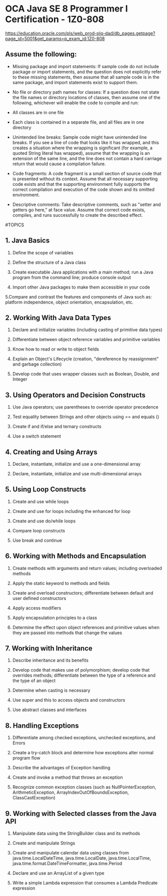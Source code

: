 # OCA Java SE 8 Programmer I Certification - 1Z0-808

https://education.oracle.com/pls/web_prod-plq-dad/db_pages.getpage?page_id=5001&get_params=p_exam_id:1Z0-808


## Assume the following:

* Missing package and import statements: If sample code do not include package or import statements, and the question does not explicitly refer to these missing statements, then assume that all sample code is in the same package, and import statements exist to support them.

* No file or directory path names for classes: If a question does not state the file names or directory locations of classes, then assume one of the following, whichever will enable the code to compile and run:

* All classes are in one file

* Each class is contained in a separate file, and all files are in one directory

* Unintended line breaks: Sample code might have unintended line breaks. If you see a line of code that looks like it has wrapped, and this creates a situation where the wrapping is significant (for example, a quoted String literal has wrapped), assume that the wrapping is an extension of the same line, and the line does not contain a hard carriage return that would cause a compilation failure.

* Code fragments: A code fragment is a small section of source code that is presented without its context. Assume that all necessary supporting code exists and that the supporting environment fully supports the correct compilation and execution of the code shown and its omitted environment.

* Descriptive comments: Take descriptive comments, such as "setter and getters go here," at face value. Assume that correct code exists, compiles, and runs successfully to create the described effect.


#TOPICS

## 1. Java Basics 

1. Define the scope of variables
 
2. Define the structure of a Java class

3. Create executable Java applications with a main method; run a Java program from the command line; produce console output

4. Import other Java packages to make them accessible in your code

5.Compare and contrast the features and components of Java such as: platform independence, object orientation, encapsulation, etc.

## 2. Working With Java Data Types 

1. Declare and initialize variables (including casting of primitive data types)

2. Differentiate between object reference variables and primitive variables

3. Know how to read or write to object fields

4. Explain an Object's Lifecycle (creation, "dereference by reassignment" and garbage collection)

5. Develop code that uses wrapper classes such as Boolean, Double, and Integer  

## 3. Using Operators and Decision Constructs 

1. Use Java operators; use parentheses to override operator precedence

2. Test equality between Strings and other objects using == and equals ()

3. Create if and if/else and ternary constructs 

4. Use a switch statement 

## 4. Creating and Using Arrays 

1. Declare, instantiate, initialize and use a one-dimensional array

2. Declare, instantiate, initialize and use multi-dimensional arrays

## 5. Using Loop Constructs 

1. Create and use while loops

2. Create and use for loops including the enhanced for loop

3. Create and use do/while loops

4. Compare loop constructs

5. Use break and continue  

## 6. Working with Methods and Encapsulation 

1. Create methods with arguments and return values; including overloaded methods

2. Apply the static keyword to methods and fields  

3. Create and overload constructors; differentiate between default and user defined constructors

4. Apply access modifiers

5. Apply encapsulation principles to a class

6. Determine the effect upon object references and primitive values when they are passed  into methods that change the values

## 7. Working with Inheritance 

1. Describe inheritance and its benefits

2. Develop code that makes use of polymorphism; develop code that overrides methods;  differentiate between the type of a reference and the type of an object

3. Determine when casting is necessary

4. Use super and this to access objects and constructors

5. Use abstract classes and interfaces

## 8. Handling Exceptions 

1. Differentiate among checked exceptions, unchecked exceptions, and Errors

2. Create a try-catch block and determine how exceptions alter normal program flow

3. Describe the advantages of Exception handling 

4. Create and invoke a method that throws an exception

5. Recognize common exception classes (such as NullPointerException, ArithmeticException, ArrayIndexOutOfBoundsException, ClassCastException)

## 9. Working with Selected classes from the Java API 

1. Manipulate data using the StringBuilder class and its methods

2. Create and manipulate Strings

3. Create and manipulate calendar data using classes from java.time.LocalDateTime,  java.time.LocalDate, java.time.LocalTime, java.time.format.DateTimeFormatter, java.time.Period

4. Declare and use an ArrayList of a given type 

5. Write a simple Lambda expression that consumes a Lambda Predicate expression


